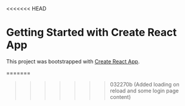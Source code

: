 <<<<<<< HEAD
# Getting Started with Create React App

This project was bootstrapped with [Create React App](https://github.com/facebook/create-react-app).



=======
>>>>>>> 032270b (Added loading on reload and some login page content)
